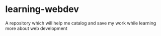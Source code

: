 # learning-webdev
A repository which will help me catalog and save my work while learning more about web development
